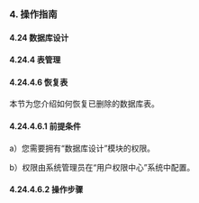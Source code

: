 ### 4. 操作指南

#### 4.24 数据库设计

#### 4.24.4 表管理

#### 4.24.4.6 恢复表

本节为您介绍如何恢复已删除的数据库表。

#### 4.24.4.6.1 前提条件

a）您需要拥有“数据库设计”模块的权限。

b）权限由系统管理员在“用户权限中心”系统中配置。

#### 4.24.4.6.2 操作步骤
